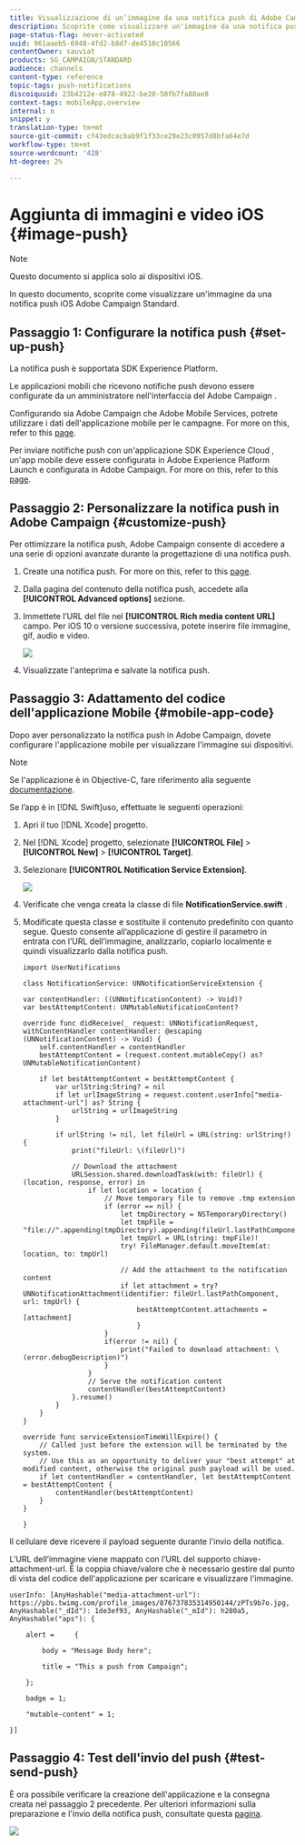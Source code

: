 ```yaml
---
title: Visualizzazione di un’immagine da una notifica push di Adobe Campaign Standard
description: Scoprite come visualizzare un'immagine da una notifica push di Adobe Campaign  su un dispositivo iOS.
page-status-flag: never-activated
uuid: 961aaeb5-6948-4fd2-b8d7-de4510c10566
contentOwner: sauviat
products: SG_CAMPAIGN/STANDARD
audience: channels
content-type: reference
topic-tags: push-notifications
discoiquuid: 23b4212e-e878-4922-be20-50fb7fa88ae8
context-tags: mobileApp,overview
internal: n
snippet: y
translation-type: tm+mt
source-git-commit: cf43edcacbab9f1f33ce29e23c0957d8bfa64e7d
workflow-type: tm+mt
source-wordcount: '428'
ht-degree: 2%

---
```



# Aggiunta di immagini e video iOS {#image-push}

>[!NOTE]
>
>Questo documento si applica solo ai dispositivi iOS.

In questo documento, scoprite come visualizzare un&#39;immagine da una notifica push iOS  Adobe Campaign Standard.

## Passaggio 1: Configurare la notifica push {#set-up-push}

La notifica push è supportata  SDK Experience Platform.

Le applicazioni mobili che ricevono notifiche push devono essere configurate da un amministratore nell&#39;interfaccia del Adobe Campaign .

Configurando sia  Adobe Campaign che Adobe Mobile Services, potrete utilizzare i dati dell&#39;applicazione mobile per le campagne. For more on this, refer to this [page](https://helpx.adobe.com/campaign/kb/configuring-app-sdk.html).

Per inviare notifiche push con un&#39;applicazione SDK Experience Cloud , un&#39;app mobile deve essere configurata in Adobe Experience Platform Launch e configurata in  Adobe Campaign. For more on this, refer to this [page](https://helpx.adobe.com/campaign/kb/configuring-app-sdk.html#ChannelspecificapplicationconfigurationinAdobeCampaign).

## Passaggio 2: Personalizzare la notifica push in  Adobe Campaign {#customize-push}

Per ottimizzare la notifica push,  Adobe Campaign consente di accedere a una serie di opzioni avanzate durante la progettazione di una notifica push.

1. Create una notifica push. For more on this, refer to this [page](../../channels/using/preparing-and-sending-a-push-notification.md).

1. Dalla pagina del contenuto della notifica push, accedete alla **[!UICONTROL Advanced options]** sezione.

1. Immettete l’URL del file nel **[!UICONTROL Rich media content URL]** campo.
Per iOS 10 o versione successiva, potete inserire file immagine, gif, audio e video.

   ![](assets/push_notif_advanced_6.png)

1. Visualizzate l&#39;anteprima e salvate la notifica push.

## Passaggio 3: Adattamento del codice dell&#39;applicazione Mobile {#mobile-app-code}

Dopo aver personalizzato la notifica push in  Adobe Campaign, dovete configurare l&#39;applicazione mobile per visualizzare l&#39;immagine sui dispositivi.

>[!NOTE]
>
>Se l&#39;applicazione è in Objective-C, fare riferimento alla seguente [documentazione](https://docs.adobe.com/content/help/en/mobile-services/ios/messaging-ios/push-messaging/c-set-up-rich-push-notif-ios.html).

Se l’app è in [!DNL Swift]uso, effettuate le seguenti operazioni:

1. Apri il tuo [!DNL Xcode] progetto.

1. Nel [!DNL Xcode] progetto, selezionate **[!UICONTROL File]** > **[!UICONTROL New]** > **[!UICONTROL Target]**.

1. Selezionare **[!UICONTROL Notification Service Extension]**.

   ![](assets/push_notif_advanced_12.png)

1. Verificate che venga creata la classe di file **NotificationService.swift** .

1. Modificate questa classe e sostituite il contenuto predefinito con quanto segue.
Questo consente all’applicazione di gestire il parametro in entrata con l’URL dell’immagine, analizzarlo, copiarlo localmente e quindi visualizzarlo dalla notifica push.

   ```
   import UserNotifications
   
   class NotificationService: UNNotificationServiceExtension {
   
   var contentHandler: ((UNNotificationContent) -> Void)?
   var bestAttemptContent: UNMutableNotificationContent?
   
   override func didReceive(_ request: UNNotificationRequest, withContentHandler contentHandler: @escaping (UNNotificationContent) -> Void) {
       self.contentHandler = contentHandler
       bestAttemptContent = (request.content.mutableCopy() as? UNMutableNotificationContent)
   
       if let bestAttemptContent = bestAttemptContent {
           var urlString:String? = nil
           if let urlImageString = request.content.userInfo["media-attachment-url"] as? String {
               urlString = urlImageString
           }
   
           if urlString != nil, let fileUrl = URL(string: urlString!) {
               print("fileUrl: \(fileUrl)")
   
               // Download the attachment
               URLSession.shared.downloadTask(with: fileUrl) { (location, response, error) in
                   if let location = location {
                       // Move temporary file to remove .tmp extension
                       if (error == nil) {
                           let tmpDirectory = NSTemporaryDirectory()
                           let tmpFile = "file://".appending(tmpDirectory).appending(fileUrl.lastPathComponent)
                           let tmpUrl = URL(string: tmpFile)!
                           try! FileManager.default.moveItem(at: location, to: tmpUrl)
   
                           // Add the attachment to the notification content
                           if let attachment = try? UNNotificationAttachment(identifier: fileUrl.lastPathComponent, url: tmpUrl) {
                               bestAttemptContent.attachments = [attachment]
                               }
                       }
                       if(error != nil) {
                           print("Failed to download attachment: \(error.debugDescription)")
                       }
                   }
                   // Serve the notification content
                   contentHandler(bestAttemptContent)
               }.resume()
           }
       }
   }
   
   override func serviceExtensionTimeWillExpire() {
       // Called just before the extension will be terminated by the system.
       // Use this as an opportunity to deliver your "best attempt" at modified content, otherwise the original push payload will be used.
       if let contentHandler = contentHandler, let bestAttemptContent = bestAttemptContent {
           contentHandler(bestAttemptContent)
       }
   }
   
   }
   ```

Il cellulare deve ricevere il payload seguente durante l&#39;invio della notifica.

L’URL dell’immagine viene mappato con l’URL del supporto chiave-attachment-url. È la coppia chiave/valore che è necessario gestire dal punto di vista del codice dell&#39;applicazione per scaricare e visualizzare l&#39;immagine.

```
userInfo: [AnyHashable("media-attachment-url"): https://pbs.twimg.com/profile_images/876737835314950144/zPTs9b7o.jpg, AnyHashable("_dId"): 1de3ef93, AnyHashable("_mId"): h280a5, AnyHashable("aps"): {
 
    alert =     {
 
        body = "Message Body here";
 
        title = "This a push from Campaign";
 
    };
 
    badge = 1;
 
    "mutable-content" = 1;
 
}]
```

## Passaggio 4: Test dell&#39;invio del push {#test-send-push}

È ora possibile verificare la creazione dell&#39;applicazione e la consegna creata nel passaggio 2 precedente. Per ulteriori informazioni sulla preparazione e l&#39;invio della notifica push, consultate questa [pagina](../../channels/using/preparing-and-sending-a-push-notification.md).

![](assets/push_notif_advanced_34.png)

